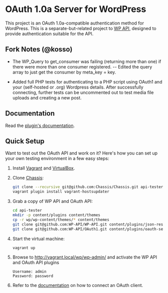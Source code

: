 # OAuth 1.0a Server for WordPress
This project is an OAuth 1.0a-compatible authentication method for WordPress.
This is a separate-but-related project to [WP API](https://github.com/WP-API/WP-API), designed to provide
authentication suitable for the API.

## Fork Notes (@kosso)

- The WP_Query to get_consumer was failing (returning more than one) if there were more than one consumer registered. 
-- Edited the query array to just get the consumer by meta_key = key.

- Added full PHP tests for authenticating to a PHP script using OAuth1 and your (self-hosted or .org) Wordpress details. After successfully connecting, further tests can be uncommented out to test media file uploads and creating a new post.

## Documentation

Read the [plugin's documentation][docs].

[docs]: https://github.com/WP-API/OAuth1/tree/master/docs


## Quick Setup

Want to test out the OAuth API and work on it? Here's how you can set up your own
testing environment in a few easy steps:

1. Install [Vagrant](http://vagrantup.com/) and [VirtualBox](https://www.virtualbox.org/).
2. Clone [Chassis](https://github.com/Chassis/Chassis):

   ```bash
   git clone --recursive git@github.com:Chassis/Chassis.git api-tester
   vagrant plugin install vagrant-hostsupdater
   ```

3. Grab a copy of WP API and OAuth API:

   ```bash
   cd api-tester
   mkdir -p content/plugins content/themes
   cp -r wp/wp-content/themes/* content/themes
   git clone git@github.com:WP-API/WP-API.git content/plugins/json-rest-api
   git clone git@github.com:WP-API/OAuth1.git content/plugins/oauth-server
   ```

4. Start the virtual machine:

   ```bash
   vagrant up
   ```

5. Browse to http://vagrant.local/wp/wp-admin/ and activate the WP API and OAuth
   API plugins

   ```
   Username: admin
   Password: password
   ```

6. Refer to the [documentation][docs] on how to connect an OAuth client.
